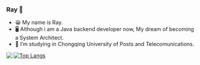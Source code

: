 ### Ray 👋
- 😀 My name is Ray.
- 🖥️ Although i am a Java backend developer now, My dream of becoming a System Architect.
- 🏫 I’m  studying in Chongqing University of Posts and Telecomunications.


<a href="https://github.com/anuraghazra/github-readme-stats">
  <img align="left" src="https://github-readme-stats.vercel.app/api?username=Ray-ux&count_private=true&show_icons=truee&theme=radica" />
</a>

[![Top Langs](https://github-readme-stats.vercel.app/api/top-langs/?username=anuraghazra&layout=compact)](https://github.com/anuraghazra/github-readme-stats)



